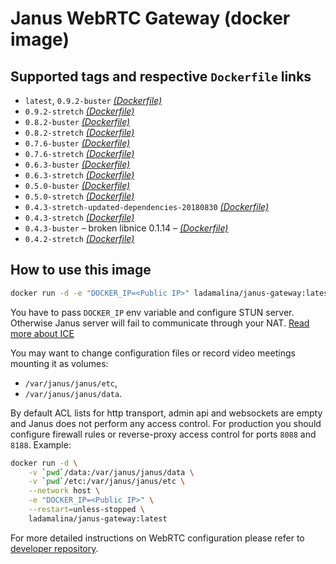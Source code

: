 # Janus WebRTC Gateway (docker image)

## Supported tags and respective `Dockerfile` links

* `latest`, `0.9.2-buster` _[(Dockerfile)](https://github.com/ladamalina/janus-gateway/blob/0.9.2-buster/Dockerfile)_
* `0.9.2-stretch` _[(Dockerfile)](https://github.com/ladamalina/janus-gateway/blob/0.9.2-stretch/Dockerfile)_
* `0.8.2-buster` _[(Dockerfile)](https://github.com/ladamalina/janus-gateway/blob/0.8.2-buster/Dockerfile)_
* `0.8.2-stretch` _[(Dockerfile)](https://github.com/ladamalina/janus-gateway/blob/0.8.2-stretch/Dockerfile)_
* `0.7.6-buster` _[(Dockerfile)](https://github.com/ladamalina/janus-gateway/blob/0.7.6-buster/Dockerfile)_
* `0.7.6-stretch` _[(Dockerfile)](https://github.com/ladamalina/janus-gateway/blob/0.7.6-stretch/Dockerfile)_
* `0.6.3-buster` _[(Dockerfile)](https://github.com/ladamalina/janus-gateway/blob/0.6.3-buster/Dockerfile)_
* `0.6.3-stretch` _[(Dockerfile)](https://github.com/ladamalina/janus-gateway/blob/0.6.3-stretch/Dockerfile)_
* `0.5.0-buster` _[(Dockerfile)](https://github.com/ladamalina/janus-gateway/blob/0.5.0-buster/Dockerfile)_
* `0.5.0-stretch` _[(Dockerfile)](https://github.com/ladamalina/janus-gateway/blob/0.5.0-stretch/Dockerfile)_
* `0.4.3-stretch-updated-dependencies-20180830` _[(Dockerfile)](https://github.com/ladamalina/janus-gateway/blob/0.4.3-stretch-updated-dependencies-20180830/Dockerfile)_
* `0.4.3-stretch` _[(Dockerfile)](https://github.com/ladamalina/janus-gateway/blob/0.4.3-stretch/Dockerfile)_
* `0.4.3-buster` – broken libnice 0.1.14 – _[(Dockerfile)](https://github.com/ladamalina/janus-gateway/blob/0.4.3-buster/Dockerfile)_
* `0.4.2-stretch` _[(Dockerfile)](https://github.com/ladamalina/janus-gateway/blob/0.4.2-stretch/Dockerfile)_

## How to use this image

```bash
docker run -d -e "DOCKER_IP=<Public IP>" ladamalina/janus-gateway:latest
```

You have to pass `DOCKER_IP` env variable and configure STUN server. Otherwise Janus server will fail to communicate through your NAT. [Read more about ICE](https://github.com/meetecho/janus-gateway/issues/90)

You may want to change configuration files or record video meetings mounting it as volumes:

* `/var/janus/janus/etc`,
* `/var/janus/janus/data`.

By default ACL lists for http transport, admin api and websockets are empty and Janus does not perform any access control. For production you should configure firewall rules or reverse-proxy access control for ports `8088` and `8188`. Example:

```bash
docker run -d \
	-v `pwd`/data:/var/janus/janus/data \
	-v `pwd`/etc:/var/janus/janus/etc \
	--network host \
	-e "DOCKER_IP=<Public IP>" \
	--restart=unless-stopped \
	ladamalina/janus-gateway:latest
```

For more detailed instructions on WebRTC configuration please refer to [developer repository](https://github.com/meetecho/janus-gateway#janus-webrtc-server).
